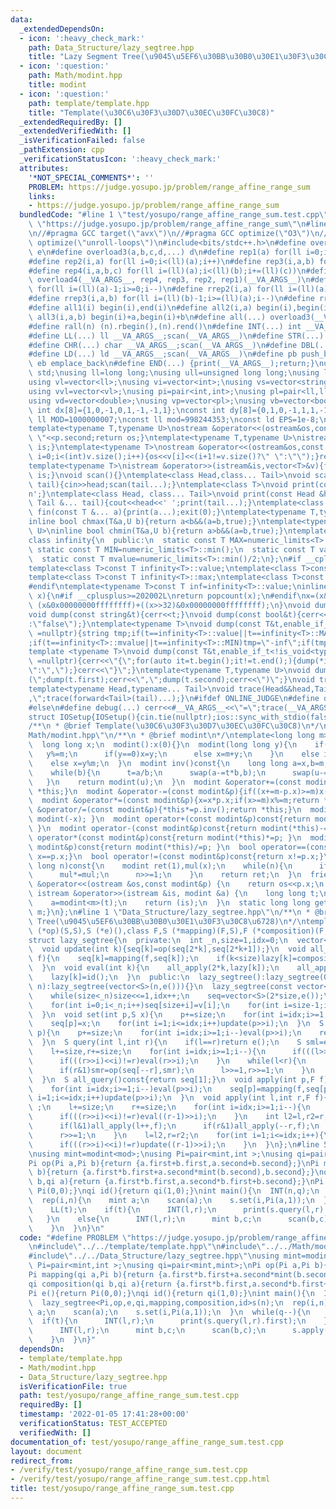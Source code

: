 ```yaml
---
data:
  _extendedDependsOn:
  - icon: ':heavy_check_mark:'
    path: Data_Structure/lazy_segtree.hpp
    title: "Lazy Segment Tree(\u9045\u5EF6\u30BB\u30B0\u30E1\u30F3\u30C8\u6728)"
  - icon: ':question:'
    path: Math/modint.hpp
    title: modint
  - icon: ':question:'
    path: template/template.hpp
    title: "Template(\u30C6\u30F3\u30D7\u30EC\u30FC\u30C8)"
  _extendedRequiredBy: []
  _extendedVerifiedWith: []
  _isVerificationFailed: false
  _pathExtension: cpp
  _verificationStatusIcon: ':heavy_check_mark:'
  attributes:
    '*NOT_SPECIAL_COMMENTS*': ''
    PROBLEM: https://judge.yosupo.jp/problem/range_affine_range_sum
    links:
    - https://judge.yosupo.jp/problem/range_affine_range_sum
  bundledCode: "#line 1 \"test/yosupo/range_affine_range_sum.test.cpp\"\n#define PROBLEM\
    \ \"https://judge.yosupo.jp/problem/range_affine_range_sum\"\n#line 2 \"template/template.hpp\"\
    \n//#pragma GCC target(\"avx\")\n//#pragma GCC optimize(\"O3\")\n//#pragma GCC\
    \ optimize(\"unroll-loops\")\n#include<bits/stdc++.h>\n#define overload4(a,b,c,d,e,...)\
    \ e\n#define overload3(a,b,c,d,...) d\n#define rep1(a) for(ll i=0;i<(ll)(a);i++)\n\
    #define rep2(i,a) for(ll i=0;i<(ll)(a);i++)\n#define rep3(i,a,b) for(ll i=(ll)(a);i<(ll)(b);i++)\n\
    #define rep4(i,a,b,c) for(ll i=(ll)(a);i<(ll)(b);i+=(ll)(c))\n#define rep(...)\
    \ overload4(__VA_ARGS__, rep4, rep3, rep2, rep1)(__VA_ARGS__)\n#define rrep1(a)\
    \ for(ll i=(ll)(a)-1;i>=0;i--)\n#define rrep2(i,a) for(ll i=(ll)(a)-1;i>=0;i--)\n\
    #define rrep3(i,a,b) for(ll i=(ll)(b)-1;i>=(ll)(a);i--)\n#define rrep(...) overload3(__VA_ARGS__,rrep3,rrep2,rrep1)(__VA_ARGS__)\n\
    #define all1(i) begin(i),end(i)\n#define all2(i,a) begin(i),begin(i)+a\n#define\
    \ all3(i,a,b) begin(i)+a,begin(i)+b\n#define all(...) overload3(__VA_ARGS__,all3,all2,all1)(__VA_ARGS__)\n\
    #define rall(n) (n).rbegin(),(n).rend()\n#define INT(...) int __VA_ARGS__;scan(__VA_ARGS__)\n\
    #define LL(...) ll __VA_ARGS__;scan(__VA_ARGS__)\n#define STR(...) string __VA_ARGS__;scan(__VA_ARGS__)\n\
    #define CHR(...) char __VA_ARGS__;scan(__VA_ARGS__)\n#define DBL(...) double __VA_ARGS__;scan(__VA_ARGS__)\n\
    #define LD(...) ld __VA_ARGS__;scan(__VA_ARGS__)\n#define pb push_back\n#define\
    \ eb emplace_back\n#define END(...) {print(__VA_ARGS__);return;}\nusing namespace\
    \ std;\nusing ll=long long;\nusing ull=unsigned long long;\nusing ld=long double;\n\
    using vl=vector<ll>;\nusing vi=vector<int>;\nusing vs=vector<string>;\nusing vc=vector<char>;\n\
    using vvl=vector<vl>;\nusing pi=pair<int,int>;\nusing pl=pair<ll,ll>;\nusing vvc=vector<vc>;\n\
    using vd=vector<double>;\nusing vp=vector<pl>;\nusing vb=vector<bool>;\nconst\
    \ int dx[8]={1,0,-1,0,1,-1,-1,1};\nconst int dy[8]={0,1,0,-1,1,1,-1,-1};\nconst\
    \ ll MOD=1000000007;\nconst ll mod=998244353;\nconst ld EPS=1e-8;\nconst ld PI=3.1415926535897932384626;\n\
    template<typename T,typename U>\nostream &operator<<(ostream&os,const pair<T,U>&p){os<<p.first<<\"\
    \ \"<<p.second;return os;}\ntemplate<typename T,typename U>\nistream &operator>>(istream&is,pair<T,U>&p){is>>p.first>>p.second;return\
    \ is;}\ntemplate<typename T>\nostream &operator<<(ostream&os,const vector<T>&v){for(int\
    \ i=0;i<(int)v.size();i++){os<<v[i]<<(i+1!=v.size()?\" \":\"\");}return os;}\n\
    template<typename T>\nistream &operator>>(istream&is,vector<T>&v){for(T &in:v){is>>in;}return\
    \ is;}\nvoid scan(){}\ntemplate<class Head,class... Tail>\nvoid scan(Head&head,Tail&...\
    \ tail){cin>>head;scan(tail...);}\ntemplate<class T>\nvoid print(const T &t){cout<<t<<'\\\
    n';}\ntemplate<class Head, class... Tail>\nvoid print(const Head &head, const\
    \ Tail &... tail){cout<<head<<' ';print(tail...);}\ntemplate<class... T>\nvoid\
    \ fin(const T &... a){print(a...);exit(0);}\ntemplate<typename T,typename U>\n\
    inline bool chmax(T&a,U b){return a<b&&(a=b,true);}\ntemplate<typename T,typename\
    \ U>\ninline bool chmin(T&a,U b){return a>b&&(a=b,true);}\ntemplate<typename T>\n\
    class infinity{\n  public:\n  static const T MAX=numeric_limits<T>::max();\n \
    \ static const T MIN=numeric_limits<T>::min();\n  static const T value=numeric_limits<T>::max()/2;\n\
    \  static const T mvalue=numeric_limits<T>::min()/2;\n};\n#if __cplusplus <= 201402L\n\
    template<class T>const T infinity<T>::value;\ntemplate<class T>const T infinity<T>::mvalue;\n\
    template<class T>const T infinity<T>::max;\ntemplate<class T>const T infinity<T>::min;\n\
    #endif\ntemplate<typename T>const T inf=infinity<T>::value;\ninline int popcnt(ull\
    \ x){\n#if __cplusplus>=202002L\nreturn popcount(x);\n#endif\nx=(x&0x5555555555555555)+((x>>1)&0x5555555555555555);x=(x&0x3333333333333333)+((x>>2)&0x3333333333333333);x=(x&0x0f0f0f0f0f0f0f0f)+((x>>4)&0x0f0f0f0f0f0f0f0f);x=(x&0x00ff00ff00ff00ff)+((x>>8)&0x00ff00ff00ff00ff);x=(x&0x0000ffff0000ffff)+((x>>16)&0x0000ffff0000ffff);return\
    \ (x&0x00000000ffffffff)+((x>>32)&0x00000000ffffffff);\n}\nvoid dump(const char&t){cerr<<t;}\n\
    void dump(const string&t){cerr<<t;}\nvoid dump(const bool&t){cerr<<(t?\"true\"\
    :\"false\");}\ntemplate<typename T>\nvoid dump(const T&t,enable_if_t<is_integral<T>::value>*\
    \ =nullptr){string tmp;if(t==infinity<T>::value||t==infinity<T>::MAX)tmp=\"inf\"\
    ;if(t==infinity<T>::mvalue||t==infinity<T>::MIN)tmp=\"-inf\";if(tmp.empty())tmp=to_string(t);cerr<<tmp;}\n\
    template <typename T>\nvoid dump(const T&t,enable_if_t<!is_void<typename T::iterator>::value>*\
    \ =nullptr){cerr<<\"{\";for(auto it=t.begin();it!=t.end();){dump(*it);cerr<<(++it==t.end()?\"\
    \":\",\");}cerr<<\"}\";}\ntemplate<typename T,typename U>\nvoid dump(const pair<T,U>&t){cerr<<\"\
    (\";dump(t.first);cerr<<\",\";dump(t.second);cerr<<\")\";}\nvoid trace(){cerr<<endl;}\n\
    template<typename Head,typename... Tail>\nvoid trace(Head&&head,Tail&&... tail){dump(head);if(sizeof...(tail))cerr<<\"\
    ,\";trace(forward<Tail>(tail)...);}\n#ifdef ONLINE_JUDGE\n#define debug(...)\n\
    #else\n#define debug(...) cerr<<#__VA_ARGS__<<\"=\";trace(__VA_ARGS__);\n#endif\n\
    struct IOSetup{IOSetup(){cin.tie(nullptr);ios::sync_with_stdio(false);cout.tie(0);cout<<fixed<<setprecision(12);cerr<<fixed<<setprecision(12);}};\n\
    /**\n * @brief Template(\u30C6\u30F3\u30D7\u30EC\u30FC\u30C8)\n*/\n#line 1 \"\
    Math/modint.hpp\"\n/**\n * @brief modint\n*/\ntemplate<long long m>\nstruct modint{\n\
    \  long long x;\n  modint():x(0){}\n  modint(long long y){\n    if(y<0){\n   \
    \   y%=m;\n      if(y==0)x=y;\n      else x=m+y;\n    }\n    else if(y<m)x=y;\n\
    \    else x=y%m;\n  }\n  modint inv()const{\n    long long a=x,b=m,u=1,v=0,t;\n\
    \    while(b){\n      t=a/b;\n      swap(a-=t*b,b);\n      swap(u-=t*v,v);\n \
    \   }\n    return modint(u);\n  }\n  modint &operator+=(const modint&p){if((x+=p.x)>=m)x-=m;return\
    \ *this;}\n  modint &operator-=(const modint&p){if((x+=m-p.x)>=m)x-=m;return *this;}\n\
    \  modint &operator*=(const modint&p){x=x*p.x;if(x>=m)x%=m;return *this;}\n  modint\
    \ &operator/=(const modint&p){*this*=p.inv();return *this;}\n  modint operator-()const{return\
    \ modint(-x); }\n  modint operator+(const modint&p)const{return modint(*this)+=p;\
    \ }\n  modint operator-(const modint&p)const{return modint(*this)-=p; }\n  modint\
    \ operator*(const modint&p)const{return modint(*this)*=p; }\n  modint operator/(const\
    \ modint&p)const{return modint(*this)/=p; }\n  bool operator==(const modint&p)const{return\
    \ x==p.x;}\n  bool operator!=(const modint&p)const{return x!=p.x;}\n  modint pow(long\
    \ long n)const{\n    modint ret(1),mul(x);\n    while(n){\n      if(n&1)ret*=mul;\n\
    \      mul*=mul;\n      n>>=1;\n    }\n    return ret;\n  }\n  friend ostream\
    \ &operator<<(ostream &os,const modint&p) {\n    return os<<p.x;\n  }\n  friend\
    \ istream &operator>>(istream &is, modint &a) {\n    long long t;\n    is>>t;\n\
    \    a=modint<m>(t);\n    return (is);\n  }\n  static long long get_mod(){return\
    \ m;}\n};\n#line 1 \"Data_Structure/lazy_segtree.hpp\"\n/**\n * @brief Lazy Segment\
    \ Tree(\u9045\u5EF6\u30BB\u30B0\u30E1\u30F3\u30C8\u6728)\n*/\ntemplate<class S,S\
    \ (*op)(S,S),S (*e)(),class F,S (*mapping)(F,S),F (*composition)(F,F),F (*id)()>\n\
    struct lazy_segtree{\n  private:\n  int _n,size=1,idx=0;\n  vector<S>seq;\n  vector<F>lazy;\n\
    \  void update(int k){seq[k]=op(seq[2*k],seq[2*k+1]);}\n  void all_apply(int k,F\
    \ f){\n    seq[k]=mapping(f,seq[k]);\n    if(k<size)lazy[k]=composition(f,lazy[k]);\n\
    \  }\n  void eval(int k){\n    all_apply(2*k,lazy[k]);\n    all_apply(2*k+1,lazy[k]);\n\
    \    lazy[k]=id();\n  }\n  public:\n  lazy_segtree():lazy_segtree(0){}\n  lazy_segtree(int\
    \ n):lazy_segtree(vector<S>(n,e())){}\n  lazy_segtree(const vector<S>&v):_n(int(v.size())){\n\
    \    while(size<_n)size<<=1,idx++;\n    seq=vector<S>(2*size,e());\n    lazy=vector<F>(2*size,id());\n\
    \    for(int i=0;i<_n;i++)seq[size+i]=v[i];\n    for(int i=size-1;i>=1;i--)update(i);\n\
    \  }\n  void set(int p,S x){\n    p+=size;\n    for(int i=idx;i>=1;i--)eval(p>>i);\n\
    \    seq[p]=x;\n    for(int i=1;i<=idx;i++)update(p>>i);\n  }\n  S operator[](int\
    \ p){\n    p+=size;\n    for(int i=idx;i>=1;i--)eval(p>>i);\n    return seq[p];\n\
    \  }\n  S query(int l,int r){\n    if(l==r)return e();\n    S sml=e(),smr=e();\n\
    \    l+=size,r+=size;\n    for(int i=idx;i>=1;i--){\n      if(((l>>i)<<i)!=l)eval(l>>i);\n\
    \      if(((r>>i)<<i)!=r)eval(r>>i);\n    }\n    while(l<r){\n      if(l&1)sml=op(sml,seq[l++]);\n\
    \      if(r&1)smr=op(seq[--r],smr);\n      l>>=1,r>>=1;\n    }\n    return op(sml,smr);\n\
    \  }\n  S all_query()const{return seq[1];}\n  void apply(int p,F f){\n    p+=size;\n\
    \    for(int i=idx;i>=1;i--)eval(p>>i);\n    seq[p]=mapping(f,seq[p]);\n    for(int\
    \ i=1;i<=idx;i++)update(p>>i);\n  }\n  void apply(int l,int r,F f){\n    if(l==r)return\
    \ ;\n    l+=size;\n    r+=size;\n    for(int i=idx;i>=1;i--){\n      if(((l>>i)<<i)!=l)eval(l>>i);\n\
    \      if(((r>>i)<<i)!=r)eval((r-1)>>i);\n    }\n    int l2=l,r2=r;\n    while(l<r){\n\
    \      if(l&1)all_apply(l++,f);\n      if(r&1)all_apply(--r,f);\n      l>>=1;\n\
    \      r>>=1;\n    }\n    l=l2,r=r2;\n    for(int i=1;i<=idx;i++){\n      if(((l>>i)<<i)!=l)update(l>>i);\n\
    \      if(((r>>i)<<i)!=r)update((r-1)>>i);\n    }\n  }\n};\n#line 5 \"test/yosupo/range_affine_range_sum.test.cpp\"\
    \nusing mint=modint<mod>;\nusing Pi=pair<mint,int >;\nusing qi=pair<mint,mint>;\n\
    Pi op(Pi a,Pi b){return {a.first+b.first,a.second+b.second};}\nPi mapping(qi a,Pi\
    \ b){return {a.first*b.first+a.second*mint(b.second),b.second};}\nqi composition(qi\
    \ b,qi a){return {a.first*b.first,a.second*b.first+b.second};}\nPi e(){return\
    \ Pi(0,0);}\nqi id(){return qi(1,0);}\nint main(){\n  INT(n,q);\n  lazy_segtree<Pi,op,e,qi,mapping,composition,id>s(n);\n\
    \  rep(i,n){\n    mint a;\n    scan(a);\n    s.set(i,Pi(a,1));\n  }\n  while(q--){\n\
    \    LL(t);\n    if(t){\n      INT(l,r);\n      print(s.query(l,r).first);\n \
    \   }\n    else{\n      INT(l,r);\n      mint b,c;\n      scan(b,c);\n      s.apply(l,r,qi(b,c));\n\
    \    }\n  }\n}\n"
  code: "#define PROBLEM \"https://judge.yosupo.jp/problem/range_affine_range_sum\"\
    \n#include\"../../template/template.hpp\"\n#include\"../../Math/modint.hpp\"\n\
    #include\"../../Data_Structure/lazy_segtree.hpp\"\nusing mint=modint<mod>;\nusing\
    \ Pi=pair<mint,int >;\nusing qi=pair<mint,mint>;\nPi op(Pi a,Pi b){return {a.first+b.first,a.second+b.second};}\n\
    Pi mapping(qi a,Pi b){return {a.first*b.first+a.second*mint(b.second),b.second};}\n\
    qi composition(qi b,qi a){return {a.first*b.first,a.second*b.first+b.second};}\n\
    Pi e(){return Pi(0,0);}\nqi id(){return qi(1,0);}\nint main(){\n  INT(n,q);\n\
    \  lazy_segtree<Pi,op,e,qi,mapping,composition,id>s(n);\n  rep(i,n){\n    mint\
    \ a;\n    scan(a);\n    s.set(i,Pi(a,1));\n  }\n  while(q--){\n    LL(t);\n  \
    \  if(t){\n      INT(l,r);\n      print(s.query(l,r).first);\n    }\n    else{\n\
    \      INT(l,r);\n      mint b,c;\n      scan(b,c);\n      s.apply(l,r,qi(b,c));\n\
    \    }\n  }\n}"
  dependsOn:
  - template/template.hpp
  - Math/modint.hpp
  - Data_Structure/lazy_segtree.hpp
  isVerificationFile: true
  path: test/yosupo/range_affine_range_sum.test.cpp
  requiredBy: []
  timestamp: '2022-01-05 17:41:28+00:00'
  verificationStatus: TEST_ACCEPTED
  verifiedWith: []
documentation_of: test/yosupo/range_affine_range_sum.test.cpp
layout: document
redirect_from:
- /verify/test/yosupo/range_affine_range_sum.test.cpp
- /verify/test/yosupo/range_affine_range_sum.test.cpp.html
title: test/yosupo/range_affine_range_sum.test.cpp
---
```

